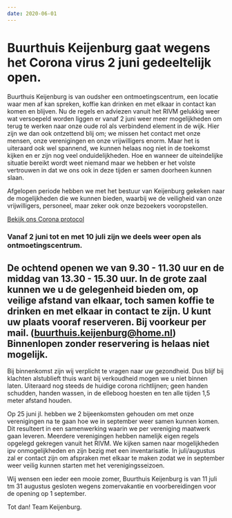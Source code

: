 ```yaml
---
date: 2020-06-01
---
```


# Buurthuis Keijenburg gaat wegens het Corona virus 2 juni gedeeltelijk open.

Buurthuis Keijenburg is van oudsher een ontmoetingscentrum, een locatie waar men af kan spreken, koffie kan drinken en met elkaar in contact kan komen en blijven. Nu de regels en adviezen vanuit het RIVM gelukkig weer wat versoepeld worden liggen er vanaf 2 juni weer meer mogelijkheden om terug te werken naar onze oude rol als verbindend element in de wijk. Hier zijn we dan ook ontzettend blij om; we missen het contact met onze mensen, onze verenigingen en onze vrijwilligers enorm. Maar het is uiteraard ook wel spannend, we kunnen helaas nog niet in de toekomst kijken en er zijn nog veel onduidelijkheden. Hoe en wanneer de uiteindelijke situatie bereikt wordt weet niemand maar we hebben er het volste vertrouwen in dat we ons ook in deze tijden er samen doorheen kunnen slaan.

Afgelopen periode hebben we met het bestuur van Keijenburg gekeken naar de mogelijkheden die we kunnen bieden, waarbij we de veiligheid van onze vrijwilligers, personeel, maar zeker ook onze bezoekers vooropstellen.

<a href="/files/corona-protocol-keijenburg-versie-2-juni-2020.pdf" class="btn">Bekijk ons Corona protocol</a>

### Vanaf 2 juni tot en met 10 juli zijn we deels weer open als ontmoetingscentrum.

## De ochtend openen we van 9.30 - 11.30 uur en de middag van 13.30 - 15.30 uur. In de grote zaal kunnen we u de gelegenheid bieden om, op veilige afstand van elkaar, toch samen koffie te drinken en met elkaar in contact te zijn. U kunt uw plaats vooraf reserveren. Bij voorkeur per mail. (buurthuis.keijenburg@home.nl) Binnenlopen zonder reservering is helaas niet mogelijk.

Bij binnenkomst zijn wij verplicht te vragen naar uw gezondheid. Dus blijf bij klachten alstublieft thuis want bij verkoudheid mogen we u niet binnen laten.
Uiteraard nog steeds de huidige corona richtlijnen; geen handen schudden, handen wassen, in de elleboog hoesten en ten alle tijden 1,5 meter afstand houden.

Op 25 juni jl. hebben we 2 bijeenkomsten gehouden om met onze verenigingen na te gaan hoe we in september weer samen kunnen komen. Dit resulteert in een samenwerking waarin we per vereniging maatwerk gaan leveren. Meerdere verenigingen hebben namelijk eigen regels opgelegd gekregen vanuit het RIVM.
We kijken samen naar mogelijkheden ipv onmogelijkheden en zijn bezig met een inventarisatie. In juli/augustus zal er contact zijn om afspraken met elkaar te maken zodat we in september weer veilig kunnen starten met het verenigingsseizoen.

Wij wensen een ieder een mooie zomer,
Buurthuis Keijenburg is van 11 juli tm 31 augustus gesloten wegens zomervakantie en voorbereidingen voor de opening op 1 september.

Tot dan!
Team Keijenburg.
